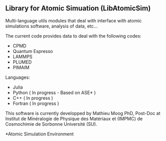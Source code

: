 ## Library for Atomic Simuation (LibAtomicSim)

Multi-language utils modules that deal with interface with atomic simulations software, analysis of data, etc...

The current code provides data to deal with the following codes:
- CPMD
- Quantum Espresso
- LAMMPS
- PLUMED
- PIMAIM

Languages:
- Julia 
- Python ( In progress - Based on ASE* )
- C++ ( In progress )
- Fortran ( In progress )

This software is currently developped by 
Mathieu Moog PhD, Post-Doc at Institut de Minéralogie de Physique des Matériaux et (IMPMC) de Cosmochimie de Sorbonne Université (SU).

*Atomic Simulation Environment

